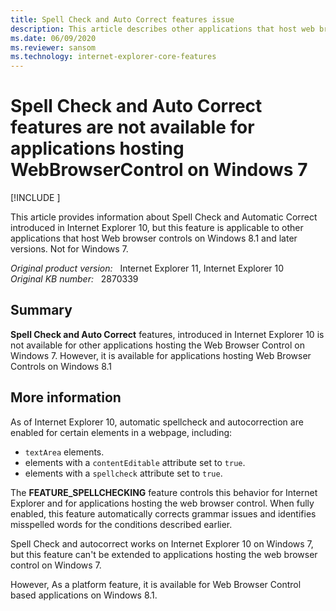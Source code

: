 ```yaml
---
title: Spell Check and Auto Correct features issue
description: This article describes other applications that host web browser controls on Windows 7 that don't support Internet Explorer's Spell Check and Auto Correct features.
ms.date: 06/09/2020
ms.reviewer: sansom
ms.technology: internet-explorer-core-features
---
```

# Spell Check and Auto Correct features are not available for applications hosting WebBrowserControl on Windows 7

[!INCLUDE [](../../../includes/browsers-important.md)]

This article provides information about Spell Check and Automatic Correct introduced in Internet Explorer 10, but this feature is applicable to other applications that host Web browser controls on Windows 8.1 and later versions. Not for Windows 7.

_Original product version:_ &nbsp; Internet Explorer 11, Internet Explorer 10  
_Original KB number:_ &nbsp; 2870339

## Summary

**Spell Check and Auto Correct** features, introduced in Internet Explorer 10 is not available for other applications hosting the Web Browser Control on Windows 7. However, it is available for applications hosting Web Browser Controls on Windows 8.1

## More information

As of Internet Explorer 10, automatic spellcheck and autocorrection are enabled for certain elements in a webpage, including:

- `textArea` elements.
- elements with a `contentEditable` attribute set to `true`.
- elements with a `spellcheck` attribute set to `true`.

The **FEATURE_SPELLCHECKING** feature controls this behavior for Internet Explorer and for applications hosting the web browser control. When fully enabled, this feature automatically corrects grammar issues and identifies misspelled words for the conditions described earlier.

Spell Check and autocorrect works on Internet Explorer 10 on Windows 7, but this feature can't be extended to applications hosting the web browser control on Windows 7.

However, As a platform feature, it is available for Web Browser Control based applications on Windows 8.1.
